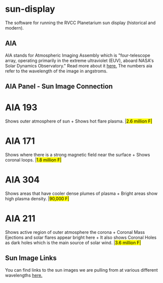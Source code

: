 # sun-display
The software for running the RVCC Planetarium sun display (historical and modern).

## AIA
AIA stands for Atmospheric Imaging Assembly which is "four-telescope array, operating primarily in the extreme ultraviolet (EUV), aboard NASA's Solar Dynamics Observatory." Read more about it [here.](https://aia.cfa.harvard.edu/) The numbers aia refer to the wavelength of the image in angstroms.

## AIA Panel - Sun Image Connection

# AIA 193 
Shows outer atmosphere of sun + Shows hot flare plasma. |<mark>2.6 million F|

# AIA 171 
Shows where there is a strong magnetic field near the surface + Shows coronal loops. |<mark>1.8 million F|

# AIA 304 
Shows areas that have cooler dense plumes of plasma + Bright areas show high plasma density. |<mark>90,000 F|

# AIA 211 
Shows active region of outer atmosphere the corona + Coronal Mass Ejections and solar flares appear bright here + It also shows Coronal Holes as dark holes which is the main source of solar wind. |<mark>3.6 million F|

## Sun Image Links
You can find links to the sun images we are pulling from at various different wavelengths [here.](https://sdo.gsfc.nasa.gov/data/)
